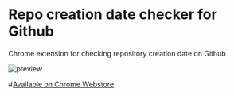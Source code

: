 # Repo creation date checker for Github
Chrome extension for checking repository creation date on Github

![preview](http://i.imgur.com/hxSn339.gif "Preview")

#[Available on Chrome Webstore](https://chrome.google.com/webstore/detail/eoagkdplfnebjejmkealpehdmdjijbhf/ "Go to chrome webstore")
